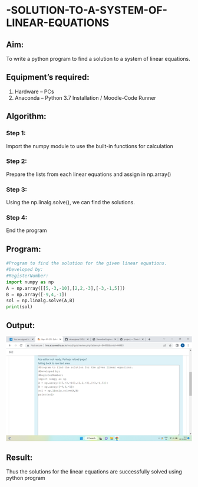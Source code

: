 # -SOLUTION-TO-A-SYSTEM-OF-LINEAR-EQUATIONS
## Aim:
To write a python program to find a solution to a system of linear equations.
## Equipment’s required:
1. 	Hardware – PCs
2. 	Anaconda – Python 3.7 Installation / Moodle-Code Runner
## Algorithm:
### Step 1: 
Import the numpy module to use the built-in functions for calculation
### Step 2: 
Prepare the lists from each linear equations and assign in np.array()
### Step 3: 
Using the np.linalg.solve(), we can find the solutions.
### Step 4: 
End the program
## Program:
```python
#Program to find the solution for the given linear equations.
#Developed by: 
#RegisterNumber:
import numpy as np
A = np.array([[5,-3,-10],[2,2,-3],[-3,-1,5]])
B = np.array([-9,4,-1])
sol = np.linalg.solve(A,B)
print(sol)

```

## Output:
![OUTPUT](./images/EXP1.png)
## Result: 
Thus the solutions for the linear equations are successfully solved using python program

